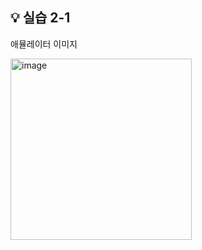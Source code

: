 ## 💡 실습 2-1

애뮬레이터 이미지

<img width="290" alt="image" src="https://github.com/yxhwxn/AndroidStudio-java/assets/87745916/60b38212-a6a6-4f1d-9bde-d3b71fd6ee9b">
